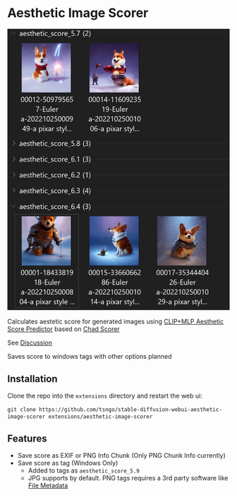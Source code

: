 # Aesthetic Image Scorer

![](tag_group_by.png)

Calculates aestetic score for generated images using [CLIP+MLP Aesthetic Score Predictor](https://github.com/christophschuhmann/improved-aesthetic-predictor) based on [Chad Scorer](https://github.com/grexzen/SD-Chad/blob/main/chad_scorer.py)

See [Discussion](https://github.com/AUTOMATIC1111/stable-diffusion-webui/discussions/1831)

Saves score to windows tags with other options planned

## Installation
Clone the repo into the `extensions` directory and restart the web ui:

```commandline
git clone https://github.com/tsngo/stable-diffusion-webui-aesthetic-image-scorer extensions/aesthetic-image-scorer
```

## Features
- Save score as EXIF or PNG Info Chunk (Only PNG Chunk Info currently)
- Save score as tag (Windows Only)
    - Added to tags as `aesthetic_score_5.9`
    - JPG supports by default. PNG tags requires a 3rd party software like [File Metadata](https://github.com/Dijji/FileMeta/releases)
